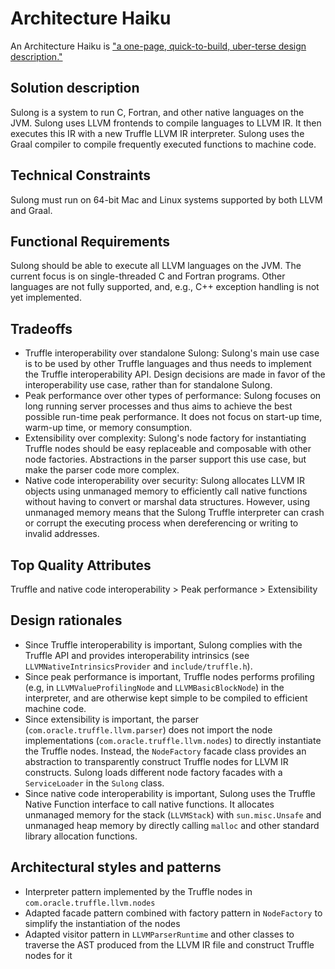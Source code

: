 # Architecture Haiku

An Architecture Haiku is ["a one-page, quick-to-build, uber-terse design description."](http://www.neverletdown.net/2015/03/architecture-haiku.html)

## Solution description

Sulong is a system to run C, Fortran, and other native languages on the JVM.
Sulong uses LLVM frontends to compile languages to LLVM IR.
It then executes this IR with a new Truffle LLVM IR interpreter.
Sulong uses the Graal compiler to compile frequently executed functions
to machine code.

## Technical Constraints

Sulong must run on 64-bit Mac and Linux systems supported by both LLVM and Graal.

## Functional Requirements

Sulong should be able to execute all LLVM languages on the JVM.
The current focus is on single-threaded C and Fortran programs.
Other languages are not fully supported, and, e.g., C++ exception handling
is not yet implemented.

## Tradeoffs

* Truffle interoperability over standalone Sulong:
Sulong's main use case is to be used by other Truffle languages and thus
needs to implement the Truffle interoperability API. Design decisions are
made in favor of the interoperability use case, rather than for standalone
Sulong.
* Peak performance over other types of performance: Sulong focuses on
long running server processes and thus aims to achieve the best possible
run-time peak performance. It does not focus on start-up time, warm-up time,
or memory consumption.
* Extensibility over complexity: Sulong's node factory for instantiating
Truffle nodes should be easy replaceable and composable with other node
factories. Abstractions in the parser support this use case, but make the
parser code more complex.
* Native code interoperability over security: Sulong allocates LLVM IR
objects using unmanaged memory to efficiently call native functions
without having to convert or marshal data structures. However, using
unmanaged memory means that the Sulong Truffle interpreter can crash or
corrupt the executing process when dereferencing or writing to invalid
addresses.

## Top Quality Attributes

Truffle and native code interoperability > Peak performance > Extensibility

## Design rationales

* Since Truffle interoperability is important, Sulong complies with the
Truffle API and provides interoperability intrinsics
(see `LLVMNativeIntrinsicsProvider` and `include/truffle.h`).
* Since peak performance is important, Truffle nodes performs profiling
(e.g, in `LLVMValueProfilingNode` and `LLVMBasicBlockNode`) in the
interpreter, and are otherwise kept simple to be compiled to efficient
machine code.
* Since extensibility is important, the parser (`com.oracle.truffle.llvm.parser`)
does not import the node implementations (`com.oracle.truffle.llvm.nodes`)
to directly instantiate the Truffle nodes. Instead, the `NodeFactory`
facade class provides an abstraction to transparently construct Truffle nodes
for LLVM IR constructs. Sulong loads different node factory facades with a
`ServiceLoader` in the `Sulong` class.
* Since native code interoperability is important, Sulong uses the
Truffle Native Function interface to call native functions. It allocates unmanaged
memory for the stack (`LLVMStack`) with `sun.misc.Unsafe` and unmanaged heap
memory by directly calling `malloc` and other standard library allocation
functions.

## Architectural styles and patterns

* Interpreter pattern implemented by the Truffle nodes in `com.oracle.truffle.llvm.nodes`
* Adapted facade pattern combined with factory pattern in `NodeFactory`
to simplify the instantiation of the nodes
* Adapted visitor pattern in `LLVMParserRuntime` and other classes to traverse
the AST produced from the LLVM IR file and construct Truffle nodes for it
